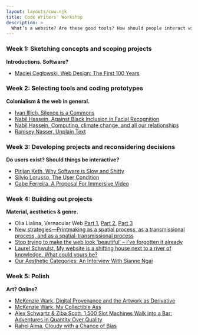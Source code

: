 ```yaml
---
layout: layouts/cww.njk
title: Code Writers' Workshop
description: > 
  What’s a website? Are these good tools? How should people interact with this? Should people interact with this?
---
```


### Week 1: Sketching concepts and scoping projects
**Introductions. Software?**
- [Maciej Cegłowski, Web Design: The First 100 Years](https://idlewords.com/talks/web_design_first_100_years.htm)

### Week 2: Selecting tools and coding prototypes
**Colonialism & the web in general.**
- [Ivan Illich, Silence is a Commons](/library/ivan-illich-silence-is-a-commons.pdf)
- [Nabil Hassein, Against Black Inclusion in Facial Recognition](https://nabilhassein.github.io/blog/against-black-inclusion-in-facial-recognition/)
- [Nabil Hassein, Computing, climate change, and all our relationships](https://nabilhassein.github.io/blog/computing-climate-change-and-all-our-relationships/)
- [Ramsey Nasser, Unplain Text](https://increment.com/programming-languages/unplain-text-primer-on-non-latin/) 

### Week 3: Developing projects and reconsidering decisions
**Do users exist? Should things be interactive?**
- [Pirijan Keth, Why Software is Slow and Shitty](https://pketh.org/why-software-is-slow-and-shitty.html)
- [Silvio Lorusso, The User Condition](https://theusercondition.computer/)
- [Gabe Ferreira, A Proposal For Immersive Video](http://video.gabeferreira.com/)

### Week 4: Building out projects
**Material, aesthetics & genre.**
- Olia Lialina, Vernacular Web&nbsp;[Part 1](http://art.teleportacia.org/observation/vernacular/),&nbsp;[Part 2](http://contemporary-home-computing.org/vernacular-web-2/),&nbsp;[Part 3](http://contemporary-home-computing.org/prof-dr-style/)
- [New strategies—Printmaking as a spatial process, as a transmissional process, and as a spatial-transmissional process](/library/päivikki-kallio-new-strategies.pdf)
- [Stop trying to make the web look 'beautiful' – I've forgotten it already](https://www.theguardian.com/news/oliver-burkeman-s-blog/2014/feb/04/facebook-paper-aesthetic-web-beautiful)
- [Laurel Schwulst, My website is a shifting house next to a river of knowledge. What could yours be?](https://thecreativeindependent.com/essays/laurel-schwulst-my-website-is-a-shifting-house-next-to-a-river-of-knowledge-what-could-yours-be/)
- [Our Aesthetic Categories: An Interview With Sianne Ngai](https://www.cabinetmagazine.org/issues/43/jasper_ngai.php)

### Week 5: Polish
**Art? Online?**
- [McKenzie Wark, Digital Provenance and the Artwork as Derivative](https://www.e-flux.com/journal/77/77374/digital-provenance-and-the-artwork-as-derivative/)
- [McKenzie Wark, My Collectible Ass](https://www.e-flux.com/journal/85/156418/my-collectible-ass/)
- [Alex Schwartz & Ziba Scott, 1,500 Slot Machines Walk into a Bar: Adventures in Quantity Over Quality](https://www.youtube.com/watch?v=E8Lhqri8tZk)
- [‍Rahel Aima, Cloudy with a Chance of Bias](https://www.shiftspace.pub/cloudy-with-a-change-of-bias-rahel-aima)